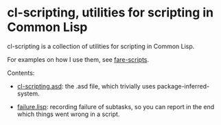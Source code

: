 cl-scripting, utilities for scripting in Common Lisp
====================================================

cl-scripting is a collection of utilities for scripting in Common Lisp.

For examples on how I use them, see [fare-scripts](http://github.com/fare/fare-scripts).

Contents:

* [cl-scripting.asd](cl-scripting.asd): the .asd file,
  which trivially uses package-inferred-system.

* [failure.lisp](failure.lisp): recording failure of subtasks,
  so you can report in the end which things went wrong in a script.

